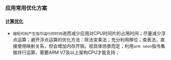 ### 应用常用优化方案
#### [计算优化]()
+ `缩短代码产生指令运行的时间`进而减少应用对CPU时间片的占用时间；尽量减少浮点运算；避开浮点运算的优化方法：除法变乘法；充分利用移位；查表法，直接使用映射关系，但会增加内存开销，视具体场景而定；利用`arm neon`指令集做并行运算，需要ARM V7及以上架构CPU才能支持；
